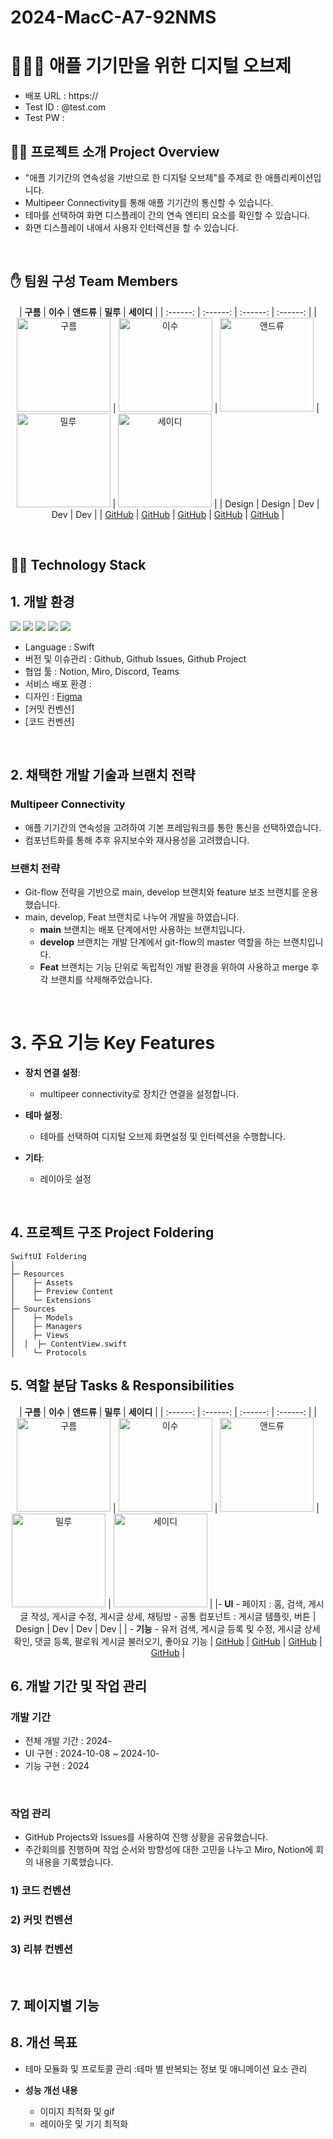 # 2024-MacC-A7-92NMS

# 👩🏻‍💻 애플 기기만을 위한 디지털 오브제 
- 배포 URL : https://
- Test ID : @test.com
- Test PW : 

## 👨‍🏫 프로젝트 소개 Project Overview
- "애플 기기간의 연속성을 기반으로 한 디지털 오브제"를 주제로 한 애플리케이션입니다.
- Multipeer Connectivity를 통해 애플 기기간의 통신할 수 있습니다.
- 테마를 선택하여 화면 디스플레이 간의 연속 엔티티 요소를 확인할 수 있습니다.
- 화면 디스플레이 내에서 사용자 인터렉션을 할 수 있습니다.
<br>

## ✋ 팀원 구성 Team Members

<div align="center">

| **구름** | **이수** | **앤드류** | **밀루** | **세이디** |
| :------: |  :------: | :------: | :------: |
| <img src="" alt="구름" width="150"> | <img src="" alt="이수" width="150"> | <img src="" alt="앤드류" width="150"> | <img src="" alt="밀루" width="150"> | <img src="" alt="세이디" width="150"> |
| Design | Design | Dev | Dev | Dev |
| [GitHub](https://github.com/) | [GitHub](https://github.com/) | [GitHub](https://github.com/) | [GitHub](https://github.com/) | [GitHub](https://github.com/) |
</div>

<br>

##  🕺🏻 Technology Stack
## 1. 개발 환경 

<img src="https://img.shields.io/badge/Swift-FA7343?style=flat&logo=Swift&logoColor=white"/> <img src="https://img.shields.io/badge/SwiftUI-FA7343?style=flat&logo=Swift&logoColor=white"/> <img src="https://img.shields.io/badge/CoreData-FA7343?style=flat&logo=Swift&logoColor=white"/> <img src="https://img.shields.io/badge/XCode-147EFB?style=flat&logo=XCode&logoColor=white"/> <img src="https://img.shields.io/badge/Git-F05032?style=flat&logo=Git&logoColor=white"/>


- Language : Swift
- 버전 및 이슈관리 : Github, Github Issues, Github Project
- 협업 툴 : Notion, Miro, Discord, Teams
- 서비스 배포 환경 : 
- 디자인 : [Figma](https://www.figma.com/)
- [커밋 컨벤션]
- [코드 컨벤션]
<br>

## 2. 채택한 개발 기술과 브랜치 전략
### Multipeer Connectivity
- 애플 기기간의 연속성을 고려하여 기본 프레임워크를 통한 통신을 선택하였습니다.
- 컴포넌트화를 통해 추후 유지보수와 재사용성을 고려했습니다.

### 브랜치 전략
- Git-flow 전략을 기반으로 main, develop 브랜치와 feature 보조 브랜치를 운용했습니다.
- main, develop, Feat 브랜치로 나누어 개발을 하였습니다.
    - **main** 브랜치는 배포 단계에서만 사용하는 브랜치입니다.
    - **develop** 브랜치는 개발 단계에서 git-flow의 master 역할을 하는 브랜치입니다.
    - **Feat** 브랜치는 기능 단위로 독립적인 개발 환경을 위하여 사용하고 merge 후 각 브랜치를 삭제해주었습니다.

<br>

# 3. 주요 기능 Key Features
- **장치 연결 설정**:
  - multipeer connectivity로 장치간 연결을 설정합니다.

- **테마 설정**:
  - 테마를 선택하여 디지털 오브제 화면설정 및 인터렉션을 수행합니다.

- **기타**:
  - 레이아웃 설정

<br>

## 4. 프로젝트 구조 Project Foldering
```plaintext
SwiftUI Foldering
│
├─ Resources
│	 ├─ Assets
│	 ├─ Preview Content
│	 └─ Extensions
├─ Sources
│	 ├─ Models
│	 ├─ Managers
│	 ├─ Views
│  │  ├─ ContentView.swift
│	 └─ Protocols
```
## 5. 역할 분담 Tasks & Responsibilities

<div align="center">

| **구름** | **이수** | **앤드류** | **밀루** | **세이디** |
| :------: |  :------: | :------: | :------: |
| <img src="" alt="구름" width="150"> | <img src="" alt="이수" width="150"> | <img src="" alt="앤드류" width="150"> | <img src="" alt="밀루" width="150"> | <img src="" alt="세이디" width="150"> |
|- **UI**
    - 페이지 : 홈, 검색, 게시글 작성, 게시글 수정, 게시글 상세, 채팅방
    - 공통 컴포넌트 : 게시글 템플릿, 버튼 | Design | Dev | Dev | Dev |
| - **기능**
    - 유저 검색, 게시글 등록 및 수정, 게시글 상세 확인, 댓글 등록, 팔로워 게시글 불러오기, 좋아요 기능
 | [GitHub](https://github.com/) | [GitHub](https://github.com/) | [GitHub](https://github.com/) | [GitHub](https://github.com/) |
</div>


## 6. 개발 기간 및 작업 관리

### 개발 기간

- 전체 개발 기간 : 2024-
- UI 구현 : 2024-10-08 ~ 2024-10-
- 기능 구현 : 2024
<br>

### 작업 관리

- GitHub Projects와 Issues를 사용하여 진행 상황을 공유했습니다.
- 주간회의를 진행하며 작업 순서와 방향성에 대한 고민을 나누고 Miro, Notion에 회의 내용을 기록했습니다.

###  1) 코드 컨벤션

###  2) 커밋 컨벤션

###  3) 리뷰 컨벤션

<br>

## 7. 페이지별 기능
## 8. 개선 목표

- 테마 모듈화 및 프로토콜 관리 :테마 별 반복되는 정보 및 애니메이션 요소 관리

- **성능 개선 내용**

    - 이미지 최적화 및 gif
    - 레이아웃 및 기기 최적화
    
<br>



